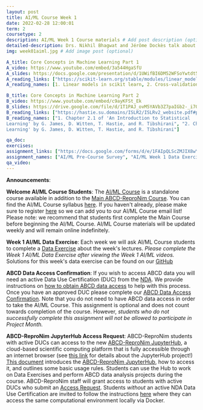 ```yaml
---
layout: post
title: AI/ML Course Week 1
date: 2022-02-28 12:00:01
term: 2
coursetype: 2
description: AI/ML Week 1 Course materials # Add post description (optional)
detailed-description: Drs. Nikhil Bhagwat and Jérôme Dockès talk about core concepts in machine learning.
img: week01aiml.jpg # Add image post (optional)

A_title: Core Concepts in Machine Learning Part 1
A_video: https://www.youtube.com/embed/3a544HgaSfU
A_slides: https://docs.google.com/presentation/d/1UWifBI6DM52WFSoYwtdt5JbQ-crbOrArLJDxAPsfu8M/edit?usp=sharing
A_reading_links: ["https://scikit-learn.org/stable/modules/linear_model.html#ridge-regression-and-classification", "https://scikit-learn.org/stable/modules/cross_validation.html#cross-validation", "https://youtu.be/jGwO_UgTS7I?t=2399", "https://www.youtube.com/watch?v=u73PU6Qwl1I"]
A_reading_names: [1. Linear models in scikit learn, 2. Cross-validation in scikit learn, 3. In-depth lecture on supervised learning with linear regression (time-stamped video @ 40mins), 4. Detailed explanation of model regularization]

B_title: Core Concepts in Machine Learning Part 2
B_video: https://www.youtube.com/embed/c9ayKFSt_Ek
B_slides: https://drive.google.com/file/d/1T1PAJ_ovM5YAVb3Z7paIGb2-_i7OQY0g/view?usp=sharing
B_reading_links: ["https://hastie.su.domains/ISLR2/ISLRv2_website.pdf#page=26", "https://hastie.su.domains/ISLR2/ISLRv2_website.pdf#page=40"]
B_reading_names: ["1. Chapter 2.1 of 'An Introduction to Statistical
Learning' by G. James, D. Witten, T. Hastie, and R. Tibshirani", "2. Chapter 2.2 of 'An Introduction to Statistical
Learning' by G. James, D. Witten, T. Hastie, and R. Tibshirani"]

qa_doc:
exercises:
assignment_links: ["https://docs.google.com/forms/d/e/1FAIpQLScZMJIX8wYMIvkoiY-G2N9iGDI8g4G5A94ifi1fW51FODu8Nw/viewform?usp=sf_link", "https://github.com/ABCD-ReproNim/exercises-ML/blob/main/week_1/Week1%20Problems.ipynb", "https://docs.google.com/forms/d/e/1FAIpQLScSsdV8wxkL3Mxn_vVafizWRb3Y6iUfLJYXdK8fW31JmumYWg/viewform?usp=sf_link", "https://docs.google.com/forms/d/e/1FAIpQLSdZbXLB2HdciB88YN3JIXg6OdUN2dq1KnLTolIcos2Tu6FazA/viewform?usp=sf_link", "https://docs.google.com/forms/d/e/1FAIpQLSefrxRzdjFak_BoxTL5bE-TnsJdg9KbGvFdOwuW7zliZ96z7g/viewform?usp=sf_link"]
assignment_names: ["AI/ML Pre-Course Survey", "AI/ML Week 1 Data Exercise (Jupyter notebook version)", "AI/ML Week 1 Data Exercise Submission Form (this is where you can submit your work)", "ABCD Data Access Confirmation (this assignment is optional and we will re-post it each week until April 1, 2022 -- please complete it if you plan to participate in Project Month)", "ABCD-ReproNim JupyterHub Access Request (this assignment is optional and will be re-posted each week until April 1, 2022)"]
qa_video:
---
```


**Announcements**:

**Welcome AI/ML Course Students**: The [AI/ML Course](https://www.abcd-repronim.org/ml.html) is a standalone course available in addition to the [Main ABCD-ReproNim Course](https://www.abcd-repronim.org/). You can find the AI/ML Course syllabus [here](https://docs.google.com/document/d/15wiXicwJ9vKgmlaJGYoc72YrYMrPbS8F81BOtmN9vbw/edit?usp=sharing). If you haven't already, please make sure to register [here](https://bit.ly/ABCD-ReproNim-Register) so we can add you to our AI/ML Course email list! Please note: we recommend that students first complete the Main Course before beginning the AI/ML Course. AI/ML Course materials will be updated weekly and will remain online indefinitely.

**Week 1 AI/ML Data Exercise**: Each week we will ask AI/ML Course students to complete a [Data Exercise](https://github.com/ABCD-ReproNim/exercises-ML/blob/main/week_1/Week1%20Problems.ipynb) about the week's lectures. *Please complete the Week 1 AI/ML Data Exercise after viewing the Week 1 AI/ML videos.* Solutions for this week's data exercise can be found on our [GitHub](https://github.com/ABCD-ReproNim/exercises-ML/blob/main/week_1/Week1%20Solutions.ipynb)

**ABCD Data Access Confirmation**: If you wish to access ABCD data you will need an active Data Use Certification (DUC) from the [NDA](https://nda.nih.gov/). We provide instructions on [how to obtain ABCD data access](https://docs.google.com/document/d/18hsT2x15bypuXFcfMQb9Ck_YEB7VvY2j4w5hwbV78A4/edit?usp=sharing) to help with this process. Once you have an approved DUC please complete our [ABCD Data Access Confirmation](https://docs.google.com/forms/d/e/1FAIpQLSdZbXLB2HdciB88YN3JIXg6OdUN2dq1KnLTolIcos2Tu6FazA/viewform?usp=sf_link). Note that you do not need to have ABCD data access in order to take the AI/ML Course. This assignment is optional and does not count towards completion of the course. However, *students who do not successfully complete this assignment will not be allowed to participate in Project Month.*

**ABCD-ReproNim JupyterHub Access Request**: ABCD-ReproNim students with active DUCs can access to the new [ABCD-ReproNim JupyterHub](https://abcd.repronim.org/), a cloud-based scientific computing platform that is fully accessible through an internet browser (see [this link](https://jupyter.org/hub) for details about the JupyterHub project!) [This document](https://docs.google.com/document/d/1kXvK2c_N9TkIAYn21WfzlCPtJvxhjW13Ftf0DwnAnlg/edit?usp=sharing) introduces the [ABCD-ReproNim JupyterHub](https://abcd.repronim.org/), how to access it, and outlines some basic usage rules. Students can use the Hub to work on Data Exercises and perform ABCD data analysis projects during the course. ABCD-ReproNim staff will grant access to students with active DUCs who submit an [Access Request](https://docs.google.com/forms/d/e/1FAIpQLSefrxRzdjFak_BoxTL5bE-TnsJdg9KbGvFdOwuW7zliZ96z7g/viewform?usp=sf_link). Students *without* an active NDA Data Use Certification are invited to follow the instructions [here](https://neurostars.org/t/using-abcd-repronim-jupyterhub-container-locally-via-docker) where they can access the same computational environment locally via Docker.

